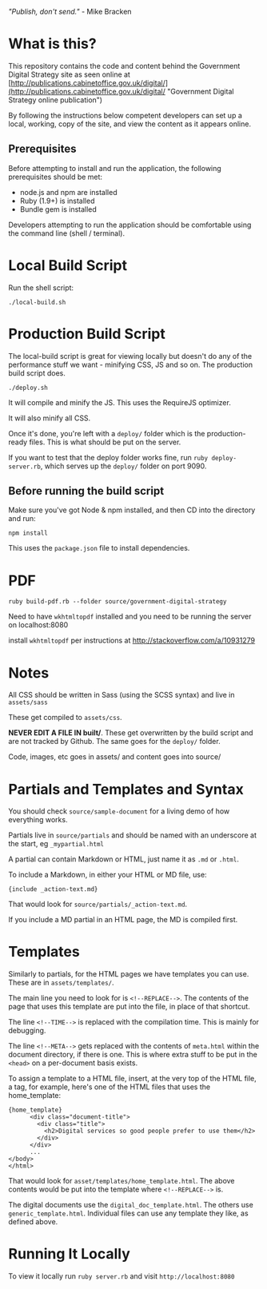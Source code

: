 *"Publish, don't send."* - Mike Bracken

# What is this?

This repository contains the code and content behind the Government Digital
Strategy site as seen online at [http://publications.cabinetoffice.gov.uk/digital/](http://publications.cabinetoffice.gov.uk/digital/ "Government Digital Strategy online publication")

By following the instructions below competent developers can set up a local,
working, copy of the site, and view the content as it appears online.

## Prerequisites

Before attempting to install and run the application, the following prerequisites
should be met:

* node.js and npm are installed
* Ruby (1.9+) is installed
* Bundle gem is installed

Developers attempting to run the application should be comfortable using the
command line (shell / terminal).

# Local Build Script

Run the shell script:

```
./local-build.sh
```
# Production Build Script

The local-build script is great for viewing locally but doesn't do any of the performance stuff we want - minifying CSS, JS and so on. The production build script does.

```
./deploy.sh
```

It will compile and minify the JS. This uses the RequireJS optimizer.

It will also minify all CSS.

Once it's done, you're left with a `deploy/` folder which is the production-ready files. This is what should be put on the server.

If you want to test that the deploy folder works fine, run `ruby deploy-server.rb`, which serves up the `deploy/` folder on port 9090.

## Before running the build script

Make sure you've got Node & npm installed, and then CD into the directory and run:

```
npm install
```

This uses the `package.json` file to install dependencies.


# PDF

```
ruby build-pdf.rb --folder source/government-digital-strategy
```

Need to have `wkhtmltopdf` installed and you need to be running the server on localhost:8080

install `wkhtmltopdf` per instructions at http://stackoverflow.com/a/10931279

# Notes

All CSS should be written in Sass (using the SCSS syntax) and live in `assets/sass`

These get compiled to `assets/css`.

__NEVER EDIT A FILE IN built/__. These get overwritten by the build script and are not tracked by Github. The same goes for the `deploy/` folder.

Code, images, etc goes in assets/ and content goes into source/

# Partials and Templates and Syntax

You should check `source/sample-document` for a living demo of how everything works.

Partials live in `source/partials` and should be named with an underscore at the start, eg `_mypartial.html`

A partial can contain Markdown or HTML, just name it as `.md` or `.html`.

To include a Markdown, in either your HTML or MD file, use:

```
{include _action-text.md}
```

That would look for `source/partials/_action-text.md`.

If you include a MD partial in an HTML page, the MD is compiled first.

# Templates

Similarly to partials, for the HTML pages we have templates you can use. These are in `assets/templates/`.

The main line you need to look for is `<!--REPLACE-->`. The contents of the page that uses this template are put into the file, in place of that shortcut.

The line `<!--TIME-->` is replaced with the compilation time. This is mainly for debugging.

The line `<!--META-->` gets replaced with the contents of `meta.html` within the document directory, if there is one. This is where extra stuff to be put in the `<head>` on a per-document basis exists.

To assign a template to a HTML file, insert, at the very top of the HTML file, a tag, for example, here's one of the HTML files that uses the home_template:

```
{home_template}
      <div class="document-title">
        <div class="title">
          <h2>Digital services so good people prefer to use them</h2>
        </div>
      </div>
      ...
</body>
</html>
```

That would look for `asset/templates/home_template.html`. The above contents would be put into the template where `<!--REPLACE-->` is.

The digital documents use the `digital_doc_template.html`. The others use `generic_template.html`. Individual files can use any template they like, as defined above.
# Running It Locally

To view it locally run `ruby server.rb` and visit `http://localhost:8080`
